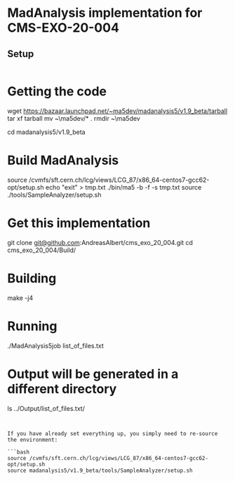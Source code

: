 # MadAnalysis implementation for CMS-EXO-20-004

## Setup

```bash

```
# Getting the code
wget https://bazaar.launchpad.net/~ma5dev/madanalysis5/v1.9_beta/tarball
tar xf tarball
mv ~\ma5dev/* .
rmdir ~\ma5dev

cd madanalysis5/v1.9_beta

# Build MadAnalysis
source /cvmfs/sft.cern.ch/lcg/views/LCG_87/x86_64-centos7-gcc62-opt/setup.sh
echo "exit" > tmp.txt
./bin/ma5 -b -f -s tmp.txt
source ./tools/SampleAnalyzer/setup.sh

# Get this implementation
git clone git@github.com:AndreasAlbert/cms_exo_20_004.git
cd cms_exo_20_004/Build/

# Building
make -j4

# Running
./MadAnalysis5job list_of_files.txt

# Output will be generated in a different directory
ls ../Output/list_of_files.txt/
```


If you have already set everything up, you simply need to re-source the environment:

```bash
source /cvmfs/sft.cern.ch/lcg/views/LCG_87/x86_64-centos7-gcc62-opt/setup.sh
source madanalysis5/v1.9_beta/tools/SampleAnalyzer/setup.sh
```